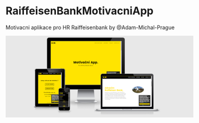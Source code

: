 # RaiffeisenBankMotivacniApp
Motivacni aplikace pro HR Raiffeisenbank
by @Adam-Michal-Prague 

![alt text](/screencaptureRAIFFAPP.png "RAIFF APP")
